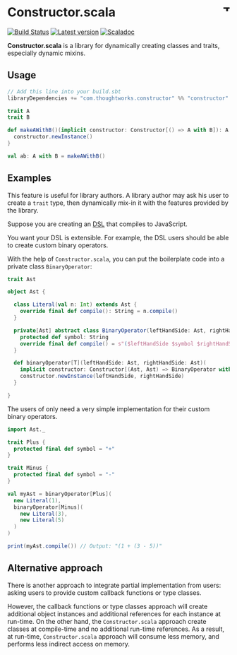 # Constructor.scala <a href="http://thoughtworks.com/"><img align="right" src="https://www.thoughtworks.com/imgs/tw-logo.png" title="ThoughtWorks" height="15"/></a>

[![Build Status](https://travis-ci.org/ThoughtWorksInc/Constructor.scala.svg?branch=master)](https://travis-ci.org/ThoughtWorksInc/Constructor.scala)
[![Latest version](https://index.scala-lang.org/thoughtworksinc/constructor.scala/constructor/latest.svg)](https://index.scala-lang.org/thoughtworksinc/constructor.scala/constructor)
[![Scaladoc](https://javadoc.io/badge/com.thoughtworks.constructor/constructor_2.12.svg?label=scaladoc)](https://javadoc.io/page/com.thoughtworks.constructor/constructor_2.12/latest/com/thoughtworks/index.html)


**Constructor.scala** is a library for dynamically creating classes and traits, especially dynamic mixins.

## Usage

``` sbt
// Add this line into your build.sbt
libraryDependencies += "com.thoughtworks.constructor" %% "constructor" % "latest.release"
```

``` scala
trait A
trait B

def makeAWithB()(implicit constructor: Constructor[() => A with B]): A with B = {
  constructor.newInstance()
}

val ab: A with B = makeAWithB()
```

## Examples

This feature is useful for library authors.
A library author may ask his user to create a `trait` type, then dynamically mix-in it with the features provided by the library.

Suppose you are creating an [DSL](https://martinfowler.com/bliki/DomainSpecificLanguage.html) that compiles to JavaScript.

You want your DSL is extensible.
For example, the DSL users should be able to create custom binary operators.

With the help of `Constructor.scala`, you can put the boilerplate code into a private class `BinaryOperator`:

``` scala
trait Ast

object Ast {

  class Literal(val n: Int) extends Ast {
    override final def compile(): String = n.compile()
  }

  private[Ast] abstract class BinaryOperator(leftHandSide: Ast, rightHandSide: Ast) extends Ast {
    protected def symbol: String
    override final def compile() = s"($leftHandSide $symbol $rightHandSide)"
  }

  def binaryOperator[T](leftHandSide: Ast, rightHandSide: Ast)(
    implicit constructor: Constructor[(Ast, Ast) => BinaryOperator with T]): BinaryOperator with T = {
    constructor.newInstance(leftHandSide, rightHandSide)
  }

}
```

The users of only need a very simple implementation for their custom binary operators.

``` scala
import Ast._

trait Plus {
  protected final def symbol = "+"
}

trait Minus {
  protected final def symbol = "-"
}

val myAst = binaryOperator[Plus](
  new Literal(1),
  binaryOperator[Minus](
    new Literal(3),
    new Literal(5)
  )
)

print(myAst.compile()) // Output: "(1 + (3 - 5))"
```

## Alternative approach

There is another approach to integrate partial implementation from users: asking users to provide custom callback functions or type classes.

However, the callback functions or type classes approach will create additional object instances and additional references for each instance at run-time.
On the other hand, the `Constructor.scala` approach create classes at compile-time and no additional run-time references.
As a result, at run-time, `Constructor.scala` approach will consume less memory, and performs less indirect access on memory.
